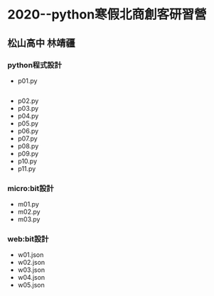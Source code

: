 # 2020--python寒假北商創客研習營
## 松山高中 林靖疆

### python程式設計
- p01.py
```

```
- p02.py
- p03.py
- p04.py
- p05.py
- p06.py
- p07.py
- p08.py
- p09.py
- p10.py
- p11.py

### micro:bit設計
- m01.py
- m02.py
- m03.py

### web:bit設計
- w01.json
- w02.json
- w03.json
- w04.json
- w05.json
